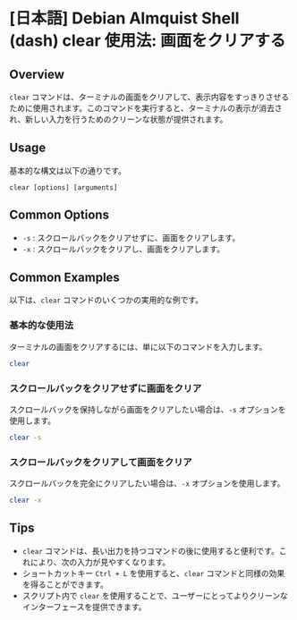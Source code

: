 # [日本語] Debian Almquist Shell (dash) clear 使用法: 画面をクリアする

## Overview
`clear` コマンドは、ターミナルの画面をクリアして、表示内容をすっきりさせるために使用されます。このコマンドを実行すると、ターミナルの表示が消去され、新しい入力を行うためのクリーンな状態が提供されます。

## Usage
基本的な構文は以下の通りです。

```
clear [options] [arguments]
```

## Common Options
- `-s` : スクロールバックをクリアせずに、画面をクリアします。
- `-x` : スクロールバックをクリアし、画面をクリアします。

## Common Examples
以下は、`clear` コマンドのいくつかの実用的な例です。

### 基本的な使用法
ターミナルの画面をクリアするには、単に以下のコマンドを入力します。

```sh
clear
```

### スクロールバックをクリアせずに画面をクリア
スクロールバックを保持しながら画面をクリアしたい場合は、`-s` オプションを使用します。

```sh
clear -s
```

### スクロールバックをクリアして画面をクリア
スクロールバックを完全にクリアしたい場合は、`-x` オプションを使用します。

```sh
clear -x
```

## Tips
- `clear` コマンドは、長い出力を持つコマンドの後に使用すると便利です。これにより、次の入力が見やすくなります。
- ショートカットキー `Ctrl + L` を使用すると、`clear` コマンドと同様の効果を得ることができます。
- スクリプト内で `clear` を使用することで、ユーザーにとってよりクリーンなインターフェースを提供できます。